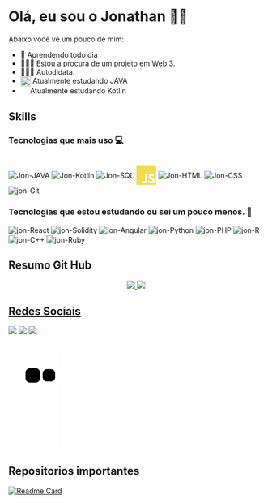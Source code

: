 # Olá, eu sou o Jonathan 🖖🏽

Abaixo você vê um pouco de mim:
- 🌱 Aprendendo todo dia
- 🕵🏽‍♂️ Estou a procura de um projeto em Web 3.
- 🏋🏽‍♂️ Autodidata.
- <img align="center" height="20" width="20" src="https://cdn.jsdelivr.net/gh/devicons/devicon/icons/java/java-original.svg" /> Atualmente estudando JAVA
- <img align="center" height="15" width="15" src="https://cdn.jsdelivr.net/gh/devicons/devicon/icons/kotlin/kotlin-original.svg" /> Atualmente estudando Kotlin
 
## Skills

### Tecnologias que mais uso 💻
  <div style="display: inline_block"><br>
  <img align="center" alt="Jon-JAVA" height="40" width="40" src="https://cdn.jsdelivr.net/gh/devicons/devicon/icons/java/java-original.svg">
  <img align="center" alt="Jon-Kotlin" height="30" width="30" src="https://cdn.jsdelivr.net/gh/devicons/devicon/icons/kotlin/kotlin-original.svg">
  <img align="center" alt="Jon-SQL" height="40" width="40" src="https://cdn.jsdelivr.net/gh/devicons/devicon/icons/postgresql/postgresql-original-wordmark.svg">
  <img align="center" alt="Jon-Js" height="40" width="40" src="https://raw.githubusercontent.com/devicons/devicon/master/icons/javascript/javascript-plain.svg">
  <img align="center" alt="Jon-HTML" height="40" width="40" src="https://cdn.jsdelivr.net/gh/devicons/devicon/icons/html5/html5-original-wordmark.svg">
  <img align="center" alt="Jon-CSS" height="40" width="40" src="https://cdn.jsdelivr.net/gh/devicons/devicon/icons/css3/css3-original-wordmark.svg">
  <img align="center" alt="jon-Git" height="40" width="40" src="https://cdn.jsdelivr.net/gh/devicons/devicon/icons/git/git-original-wordmark.svg">
  
### Tecnologias que estou estudando ou sei um pouco menos. 💾
  <img align="center" alt="jon-React" height="40" width="40" src="https://cdn.jsdelivr.net/gh/devicons/devicon/icons/react/react-original-wordmark.svg">
  <img align="center" alt="jon-Solidity" height="40" width="40" src="https://cdn.jsdelivr.net/gh/devicons/devicon/icons/solidity/solidity-plain.svg">
  <img align="center" alt="jon-Angular" height="80" width="80" src="https://cdn.jsdelivr.net/gh/devicons/devicon/icons/angularjs/angularjs-original-wordmark.svg">
  <img align="center" alt="jon-Python" height="40" width="40" src="https://cdn.jsdelivr.net/gh/devicons/devicon/icons/python/python-original-wordmark.svg">
  <img align="center" alt="jon-PHP" height="40" width="40" src="https://cdn.jsdelivr.net/gh/devicons/devicon/icons/php/php-original.svg">
  <img align="center" alt="jon-R" height="40" width="40" src="https://cdn.jsdelivr.net/gh/devicons/devicon/icons/r/r-original.svg">
  <img align="center" alt="jon-C++" height="40" width="40" src="https://cdn.jsdelivr.net/gh/devicons/devicon/icons/c/c-original.svg">
  <img align="center" alt="jon-Ruby" height="40" width="40" src="https://cdn.jsdelivr.net/gh/devicons/devicon/icons/ruby/ruby-original-wordmark.svg">
  
  
</div>
  
  ## Resumo Git Hub

<div align="center">
  <a href="https://github.com/Galvier">
  <img height="150em" src="https://github-readme-stats.vercel.app/api?username=Galvier&custom_title=StatusGitHubJonathanGalvier&show_icons=true&border_radius=20&theme=algolia&include_all_commits=true&count_private=true"/>
  <img height="150em" src="https://github-readme-stats.vercel.app/api/top-langs/?username=Galvier&custom_title=Linguagens_mais_usadas&layout=compact&border_radius=9&langs_count=7&theme=algolia"/>
  </div>
  
## Redes Sociais
  
  <div> 
      <a href="https://instagram.com/jonathangalvier" target="_blank"><img src="https://img.shields.io/badge/-Instagram-%23E4405F?style=for-the-badge&logo=instagram&logoColor=white" target="_blank"></a> 	    
    <a href = "mailto:jonathangalvier@gmail.com"><img src="https://img.shields.io/badge/-Gmail-%23333?style=for-the-badge&logo=gmail&logoColor=white" target="_blank"></a>  
    <a href="https://www.linkedin.com/in/jonathangalvier" target="_blank"><img src="https://img.shields.io/badge/-LinkedIn-%230077B5?style=for-the-badge&logo=linkedin&logoColor=white" target="_blank"></a>  
    
##
  ![Snake animation](https://github.com/Galvier/Galvier/blob/output/github-contribution-grid-snake.svg)
 </div>

## Repositorios importantes
  
  [![Readme Card](https://github-readme-stats.vercel.app/api/pin/?username=Galvier&repo=Galvier&theme=algolia)](https://github.com/Galvier/Galvier)
